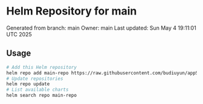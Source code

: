 # Helm Repository for main
Generated from branch: main
Owner: main
Last updated: Sun May  4 19:11:01 UTC 2025

## Usage
```bash
# Add this Helm repository
helm repo add main-repo https://raw.githubusercontent.com/budiuyun/appStore/helm-main/
# Update repositories
helm repo update
# List available charts
helm search repo main-repo
```
